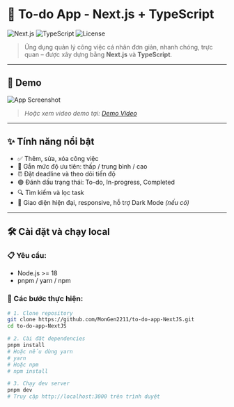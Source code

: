 # 📝 To-do App - Next.js + TypeScript

![Next.js](https://img.shields.io/badge/Next.js-13+-000?style=for-the-badge&logo=nextdotjs)
![TypeScript](https://img.shields.io/badge/TypeScript-blue?style=for-the-badge&logo=typescript)
![License](https://img.shields.io/github/license/MonGen2211/to-do-app-NextJS?style=for-the-badge)

> Ứng dụng quản lý công việc cá nhân đơn giản, nhanh chóng, trực quan – được xây dựng bằng **Next.js** và **TypeScript**.

---

## 📸 Demo

![App Screenshot](https://user-images.githubusercontent.com/your-screenshot-link.png)

> *Hoặc xem video demo tại: [Demo Video](https://youtu.be/your-demo-video-link)*

---

## ✨ Tính năng nổi bật

- ✅ Thêm, sửa, xóa công việc
- 📌 Gắn mức độ ưu tiên: thấp / trung bình / cao
- ⏰ Đặt deadline và theo dõi tiến độ
- 🟢 Đánh dấu trạng thái: To-do, In-progress, Completed
- 🔍 Tìm kiếm và lọc task
- 🎨 Giao diện hiện đại, responsive, hỗ trợ Dark Mode *(nếu có)*

---

## 🛠️ Cài đặt và chạy local

### 📋 Yêu cầu:
- Node.js >= 18
- pnpm / yarn / npm

### 🚀 Các bước thực hiện:

```bash
# 1. Clone repository
git clone https://github.com/MonGen2211/to-do-app-NextJS.git
cd to-do-app-NextJS

# 2. Cài đặt dependencies
pnpm install
# Hoặc nếu dùng yarn
# yarn
# Hoặc npm
# npm install

# 3. Chạy dev server
pnpm dev
# Truy cập http://localhost:3000 trên trình duyệt
